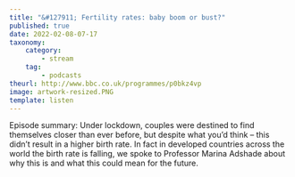 ```yaml
---
title: "&#127911; Fertility rates: baby boom or bust?"
published: true
date: 2022-02-08-07-17
taxonomy:
    category:
        - stream
    tag:
        - podcasts
theurl: http://www.bbc.co.uk/programmes/p0bkz4vp
image: artwork-resized.PNG
template: listen
---
```


Episode summary: Under lockdown, couples were destined to find themselves closer than ever before, but despite what you&rsquo;d think &ndash; this didn&rsquo;t result in a higher birth rate. In fact in developed countries across the world the birth rate is falling, we spoke to Professor Marina Adshade about why this is and what this could mean for the future.
